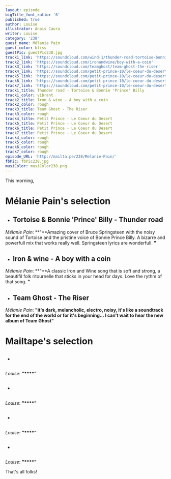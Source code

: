 ```yaml
---
layout: episode
bigTitle_font_ratio: '6'
published: true
author: Louise
illustrator: Anais Caura
writer: Louise
category: '238'
guest_name: Mélanie Pain
guest_color: bliss
guestPic: guestPic238.jpg
track1_link: 'https://soundcloud.com/wind-1/thunder-road-tortoise-bonnie-prince-billy'
track2_link: 'https://soundcloud.com/ironandwine/boy-with-a-coin'
track3_link: 'https://soundcloud.com/teamghost/team-ghost-the-riser'
track4_link: 'https://soundcloud.com/petit-prince-10/le-coeur-du-desert-1'
track5_link: 'https://soundcloud.com/petit-prince-10/le-coeur-du-desert-1'
track6_link: 'https://soundcloud.com/petit-prince-10/le-coeur-du-desert-1'
track7_link: 'https://soundcloud.com/petit-prince-10/le-coeur-du-desert-1'
track1_title: Thunder road - Tortoise & Bonnie 'Prince' Billy
track1_color: vibrant
track2_title: Iron & wine - A boy with a coin
track2_color: rough
track3_title: Team Ghost - The Riser
track3_color: rough
track4_title: Petit Prince - Le Coeur du Desert
track5_title: Petit Prince - Le Coeur du Desert
track6_title: Petit Prince - Le Coeur du Desert
track7_title: Petit Prince - Le Coeur du Desert
track4_color: rough
track5_color: rough
track6_color: rough
track7_color: rough
episode_URL: 'http://mailta.pe/238/Melanie-Pain/'
fbPic: fbPic238.jpg
musiColor: musiColor238.png
---
```

<p id="introduction"> This morning,</p>


# **Mélanie Pain's selection**

+ ## Tortoise & Bonnie 'Prince' Billy - Thunder road
_Mélanie Pain_: **"**Amazing cover of  Bruce Springsteen with the noisy sound of Tortoise and the pristine voice of  Bonnie Prince Billy. A bizarre and powerfull mix that works really well. Springsteen lyrics are wonderfull. **"**

+ ## Iron & wine - A boy with a coin
_Mélanie Pain_: **"**A classic Iron and Wine song that is soft and strong, a beautifil folk ritournelle that sticks in your head for days. Love the rythm of that song. 
**"**

+ ## Team Ghost - The Riser
_Mélanie Pain_: **"**it's dark, melancholic, electro, noisy, it's like a soundtrack for the end of the world or for it's beginning... I can't wait to hear the new album of Team Ghost**"**

# **Mailtape's selection**

+ ## 
_Louise_: **"****"**

+ ## 
_Louise_: **"****"**

+ ## 
_Louise_: **"****"**

+ ## 
_Louise_: **"****"**

<p id="outroduction">That's all folks!</p>
